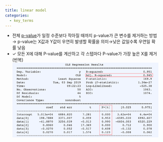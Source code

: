 ```yaml
---
title: linear model
categories:
  - key_terms
---
```


- 전체 [p-value](https://code7ssage.github.io/key_terms/p-value/)가 일정 수준보다 작아질 때까지 p-value가 큰 변수를 제거하는 방법                     
	→ p-value는 X값과 Y값이 우연히 발생할 확률을 의미→낮은 값일수록 우연일 확률 낮음 
- ✓ 모든 X에 대해 P-value를 계산하고 각 스텝마다 P-value가 가장 높은 X를 제거 (반복)
   ![image](https://github.com/code7ssage/code7ssage.github.io/blob/master/assets/attached%20file/Pasted%20image%2020240103133451.png?raw=true)